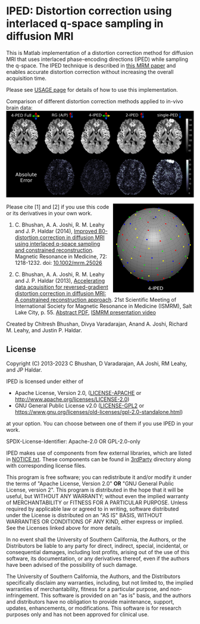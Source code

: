 # IPED: Distortion correction using interlaced q-space sampling in diffusion MRI

This is Matlab implementation of a distortion correction method for diffusion MRI that uses interlaced phase-encoding directions (IPED) while sampling the q-space. 
The IPED technique is described in [this MRM paper](https://doi.org/10.1002/mrm.25026) and enables accurate distortion correction without increasing the overall acquisition time.

Please see [USAGE page](./USAGE.md) for details of how to use this implementation. 

Comparison of different distortion correction methods applied to in-vivo brain data:
![IPED results on real data](./IPED_results.png)

<img align="right" src="./4IPED_sample.png">
Please cite [1] and [2] if you use this code or its derivatives in your own work.

1. C. Bhushan, A. A. Joshi, R. M. Leahy and J. P. Haldar (2014), [Improved B0-distortion correction in diffusion MRI using interlaced q-space sampling and constrained reconstruction](http://dx.doi.org/10.1002/mrm.25026). Magnetic Resonance in Medicine, 72: 1218-1232. doi: [10.1002/mrm.25026](http://dx.doi.org/10.1002/mrm.25026)

2. C. Bhushan, A. A. Joshi, R. M. Leahy and J. P. Haldar (2013), [Accelerating data acquisition for reversed-gradient distortion correction in diffusion MRI: A constrained reconstruction approach](https://archive.ismrm.org/2013/0055.html). 21st Scientific Meeting of International Society for Magnetic Resonance in Medicine (ISMRM), Salt Lake City, p. 55. [Abstract PDF](https://neuroimage.usc.edu/~chitresh/papers/ismrm_2013_EPI_distortion_correction.pdf), [ISMRM presentation video](https://cds.ismrm.org/protected/13MPresentations/0055/index.html)

Created by Chitresh Bhushan, Divya Varadarajan, Anand A. Joshi, Richard M. Leahy, and Justin P. Haldar.


## License 

Copyright (C) 2013-2023 C Bhushan, D Varadarajan, AA Joshi, RM Leahy, and JP Haldar.

IPED is licensed under either of 
 * Apache License, Version 2.0, ([LICENSE-APACHE](./LICENSE-APACHE) or http://www.apache.org/licenses/LICENSE-2.0)
 * GNU General Public License v2.0 ([LICENSE-GPL2](./LICENSE-GPL2) or https://www.gnu.org/licenses/old-licenses/gpl-2.0-standalone.html)

at your option. You can choose between one of them if you use IPED in your work.

SPDX-License-Identifier: Apache-2.0 OR GPL-2.0-only

IPED makes use of components from few external libraries, which are listed
in [NOTICE.txt](./NOTICE.txt). These components can be found in 
[3rdParty](./3rdParty) directory along with corresponding license files.

This program is free software; you can redistribute it and/or 
modify it under the terms of 
"Apache License, Version 2.0" **OR** "GNU General Public License, version 2".
This program is distributed in the hope that it will be useful,
but WITHOUT ANY WARRANTY; without even the implied warranty of
MERCHANTABILITY or FITNESS FOR A PARTICULAR PURPOSE.
Unless required by applicable law or agreed to in writing, software
distributed under the License is distributed on an "AS IS" BASIS,
WITHOUT WARRANTIES OR CONDITIONS OF ANY KIND, either express or implied.
See the Licenses linked above for more details.

In no event shall the University of Southern California, the Authors, or the 
Distributors be liable to any party for direct, indirect, special, incidental,
or consequential damages, including lost profits, arising out of the use of 
this software, its documentation, or any derivatives thereof, even if the 
authors have been advised of the possibility of such damage.

The University of Southern California, the Authors, and the Distributors 
specifically disclaim any warranties, including, but not limited to, the implied
warranties of merchantability, fitness for a particular purpose, and 
non-infringement. This software is provided on an "as is" basis, and the authors
and distributors have no obligation to provide maintenance, support, updates, 
enhancements, or modifications. This software is for research purposes only and
has not been approved for clinical use.